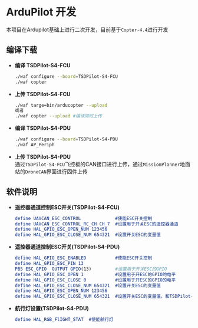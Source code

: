# ArduPilot 开发 #
本项目在Ardupilot基础上进行二次开发，目前基于`Copter-4.4`进行开发

## 编译下载 ##

* **编译 TSDPilot-S4-FCU**
  ```sh
  ./waf configure --board=TSDPilot-S4-FCU
  ./waf copter 
  ```
* **上传 TSDPilot-S4-FCU**
  ```sh
  ./waf targe=bin/arducopter --upload 
  或者
  ./waf copter --upload #编译同时上传
  ```

* **编译 TSDPilot-S4-PDU**
  ```sh
  ./waf configure --board=TSDPilot-S4-PDU
  ./waf AP_Periph 
  ```
* **上传 TSDPilot-S4-PDU**  
  通过`TSDPilot-S4-FCU`飞控板的CAN接口进行上传，通过`MissionPlanner`地面站的`DroneCAN`界面进行固件上传

## 软件说明 ##

* **遥控器通道控制ESC开关(TSDPilot-S4-FCU)**  
  ```cmake
  define UAVCAN_ESC_CONTROL             #使能ESC开关控制
  define UAVCAN_ESC_CONTROL_RC_CH CH_7  #设置用于开关ESC的遥控器通道
  define HAL_GPIO_ESC_OPEN_NUM 123456   
  define HAL_GPIO_ESC_CLOSE_NUM 654321  #设置开关ESC的变量值
  ```

* **遥控器通道控制ESC开关(TSDPilot-S4-PDU)**  
  ```cmake
  define HAL_GPIO_ESC_ENABLED           #使能ESC开关控制
  define HAL_GPIO_ESC_PIN 13            
  PB5 ESC_GPIO  OUTPUT GPIO(13)         #设置用于开关ESC的GPIO
  define HAL_GPIO_ESC_OPEN 1            #设置用于开ESC的GPIO的电平
  define HAL_GPIO_ESC_CLOSE 0           #设置用于开ESC的GPIO的电平
  define HAL_GPIO_ESC_CLOSE_NUM 654321  #设置开关ESC的变量值
  define HAL_GPIO_ESC_OPEN_NUM 123456   
  define HAL_GPIO_ESC_CLOSE_NUM 654321  #设置开关ESC的变量值，和TSDPilot-S4-FCU对应
  ```

* **航行灯设置(TSDPilot-S4-PDU)**  
  ```cmake
  define HAL_RGB_FlIGHT_STAT  #使能航行灯
  ```
